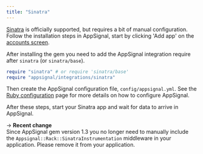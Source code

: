 ```yaml
---
title: "Sinatra"
---
```


[Sinatra](http://www.sinatrarb.com/) is officially supported, but requires a
bit of manual configuration. Follow the installation steps in AppSignal, start
by clicking 'Add app' on the [accounts screen](https://appsignal.com/accounts).

After installing the gem you need to add the AppSignal integration require
after `sinatra` (or `sinatra/base`).

```ruby
require "sinatra" # or require 'sinatra/base'
require "appsignal/integrations/sinatra"
```

Then create the AppSignal configuration file, `config/appsignal.yml`. See the
[Ruby configuration](/ruby/configuration.html) page for more details on how to
configure AppSignal.

After these steps, start your Sinatra app and wait for data to arrive in
AppSignal.

-> **Recent change**  
   Since AppSignal gem version 1.3 you no longer need to manually include the
   `Appsignal::Rack::SinatraInstrumentation` middleware in your application.
   Please remove it from your application.
